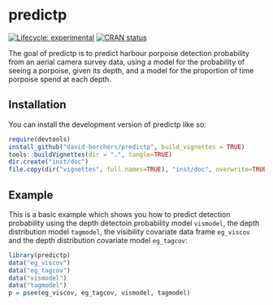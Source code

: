 
<!-- README.md is generated from README.Rmd. Please edit that file -->

# predictp

<!-- badges: start -->

[![Lifecycle:
experimental](https://img.shields.io/badge/lifecycle-experimental-orange.svg)](https://lifecycle.r-lib.org/articles/stages.html#experimental)
[![CRAN
status](https://www.r-pkg.org/badges/version/predictp)](https://CRAN.R-project.org/package=predictp)
<!-- badges: end -->

The goal of predictp is to predict harbour porpoise detection
probability from an aerial camera survey data, using a model for the
probability of seeing a porpoise, given its depth, and a model for the
proportion of time porpoise spend at each depth.

## Installation

You can install the development version of predictp like so:

``` r
require(devtools)
install_github("david-borchers/predictp", build_vignettes = TRUE)
tools::buildVignettes(dir = ".", tangle=TRUE)
dir.create("inst/doc")
file.copy(dir("vignettes", full.names=TRUE), "inst/doc", overwrite=TRUE)
```

## Example

This is a basic example which shows you how to predict detection
probability using the depth detectoin probability model `vismodel`, the
depth distribution model `tagmodel`, the visibility covariate data frame
`eg_viscov` and the depth distribution covariate model `eg_tagcov`:

``` r
library(predictp)
data("eg_viscov")
data("eg_tagcov")
data("vismodel")
data("tagmodel")
p = psee(eg_viscov, eg_tagcov, vismodel, tagmodel)
```

